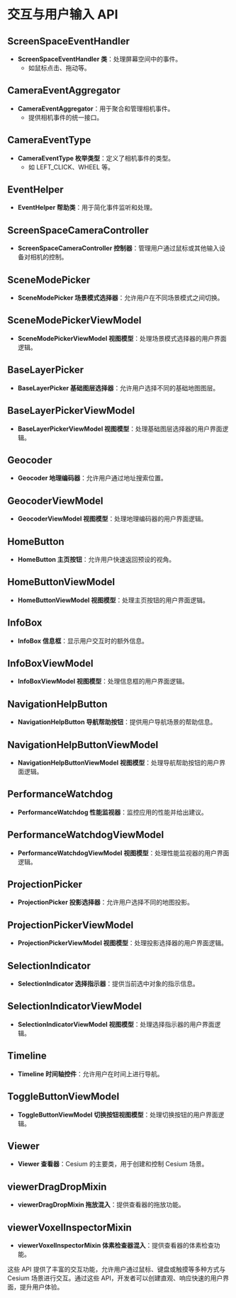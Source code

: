 # 交互与用户输入 API

## ScreenSpaceEventHandler
- **ScreenSpaceEventHandler 类**：处理屏幕空间中的事件。
  - 如鼠标点击、拖动等。

## CameraEventAggregator
- **CameraEventAggregator**：用于聚合和管理相机事件。
  - 提供相机事件的统一接口。

## CameraEventType
- **CameraEventType 枚举类型**：定义了相机事件的类型。
  - 如 LEFT_CLICK、WHEEL 等。

## EventHelper
- **EventHelper 帮助类**：用于简化事件监听和处理。

## ScreenSpaceCameraController
- **ScreenSpaceCameraController 控制器**：管理用户通过鼠标或其他输入设备对相机的控制。

## SceneModePicker
- **SceneModePicker 场景模式选择器**：允许用户在不同场景模式之间切换。

## SceneModePickerViewModel
- **SceneModePickerViewModel 视图模型**：处理场景模式选择器的用户界面逻辑。

## BaseLayerPicker
- **BaseLayerPicker 基础图层选择器**：允许用户选择不同的基础地图图层。

## BaseLayerPickerViewModel
- **BaseLayerPickerViewModel 视图模型**：处理基础图层选择器的用户界面逻辑。

## Geocoder
- **Geocoder 地理编码器**：允许用户通过地址搜索位置。

## GeocoderViewModel
- **GeocoderViewModel 视图模型**：处理地理编码器的用户界面逻辑。

## HomeButton
- **HomeButton 主页按钮**：允许用户快速返回预设的视角。

## HomeButtonViewModel
- **HomeButtonViewModel 视图模型**：处理主页按钮的用户界面逻辑。

## InfoBox
- **InfoBox 信息框**：显示用户交互时的额外信息。

## InfoBoxViewModel
- **InfoBoxViewModel 视图模型**：处理信息框的用户界面逻辑。

## NavigationHelpButton
- **NavigationHelpButton 导航帮助按钮**：提供用户导航场景的帮助信息。

## NavigationHelpButtonViewModel
- **NavigationHelpButtonViewModel 视图模型**：处理导航帮助按钮的用户界面逻辑。

## PerformanceWatchdog
- **PerformanceWatchdog 性能监视器**：监控应用的性能并给出建议。

## PerformanceWatchdogViewModel
- **PerformanceWatchdogViewModel 视图模型**：处理性能监视器的用户界面逻辑。

## ProjectionPicker
- **ProjectionPicker 投影选择器**：允许用户选择不同的地图投影。

## ProjectionPickerViewModel
- **ProjectionPickerViewModel 视图模型**：处理投影选择器的用户界面逻辑。

## SelectionIndicator
- **SelectionIndicator 选择指示器**：提供当前选中对象的指示信息。

## SelectionIndicatorViewModel
- **SelectionIndicatorViewModel 视图模型**：处理选择指示器的用户界面逻辑。

## Timeline
- **Timeline 时间轴控件**：允许用户在时间上进行导航。

## ToggleButtonViewModel
- **ToggleButtonViewModel 切换按钮视图模型**：处理切换按钮的用户界面逻辑。

## Viewer
- **Viewer 查看器**：Cesium 的主要类，用于创建和控制 Cesium 场景。

## viewerDragDropMixin
- **viewerDragDropMixin 拖放混入**：提供查看器的拖放功能。

## viewerVoxelInspectorMixin
- **viewerVoxelInspectorMixin 体素检查器混入**：提供查看器的体素检查功能。

这些 API 提供了丰富的交互功能，允许用户通过鼠标、键盘或触摸等多种方式与 Cesium 场景进行交互。通过这些 API，开发者可以创建直观、响应快速的用户界面，提升用户体验。